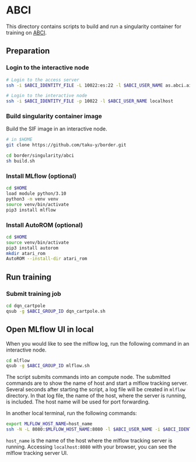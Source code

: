 # ABCI

This directory contains scripts to build and run a singularity container for training on [ABCI](https://abci.ai/).

## Preparation

### Login to the interactive node

```bash
# Login to the access server
ssh -i $ABCI_IDENTITY_FILE -L 10022:es:22 -l $ABCI_USER_NAME as.abci.ai
```

```bash
# Login to the interactive node
ssh -i $ABCI_IDENTITY_FILE -p 10022 -l $ABCI_USER_NAME localhost
```

### Build singularity container image

Build the SIF image in an interactive node. 

```bash
# in $HOME
git clone https://github.com/taku-y/border.git
```

```bash
cd border/singularity/abci
sh build.sh
```

### Install MLflow (optional)

```bash
cd $HOME
load module python/3.10
python3 -m venv venv
source venv/bin/activate
pip3 install mlflow
```

### Install AutoROM (optional)

```bash
cd $HOME
source venv/bin/activate
pip3 install autorom
mkdir atari_rom
AutoROM --install-dir atari_rom
```

## Run training

### Submit training job

```bash
cd dqn_cartpole
qsub -g $ABCI_GROUP_ID dqn_cartpole.sh
```

## Open MLflow UI in local

When you would like to see the mlflow log,
run the following command in an interactive node.

```bash
cd mlflow
qsub -g $ABCI_GROUP_ID mlflow.sh
```

The script submits commands into an compute node. The submitted commands
are to show the name of host and start a mlflow tracking server. 
Several seconds after starting the script, a log file will be created
in `mlflow` directory. In that log file, the name of the host, where the
server is running, is included. The host name will be used for
port forwarding.

In another local terminal, run the following commands:

```bash
export MLFLOW_HOST_NAME=host_name
ssh -N -L 8080:$MLFLOW_HOST_NAME:8080 -l $ABCI_USER_NAME -i $ABCI_IDENTITY_FILE -p 10022 localhost
```

`host_name` is the name of the host where the mlflow tracking server is
running. Accessing `localhost:8080` with your browser, you can see the
mlflow tracking server UI.
